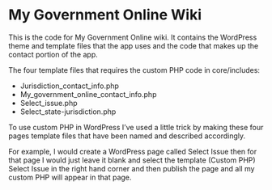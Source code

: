 # My Government Online Wiki #

This is the code for My Government Online wiki. It contains the WordPress theme and template files that the app uses and the code that makes up the contact portion of the app.

The four template files that requires the custom PHP code in core/includes:

* Jurisdiction_contact_info.php
* My_government_online_contact_info.php
* Select_issue.php
* Select_state-jurisdiction.php

To use custom PHP in WordPress I’ve used a little trick by making these four pages template files that have been named and described accordingly.

For example, I would create a WordPress page called Select Issue then for that page I would just leave it blank and select the template (Custom PHP) Select Issue in the right hand corner and then publish the page and all my custom PHP will appear in that page.
